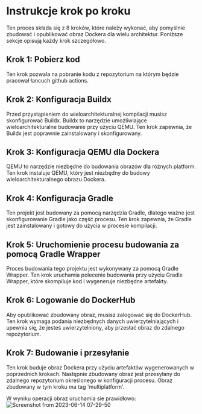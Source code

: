 # Instrukcje krok po kroku

Ten proces składa się z 8 kroków, które należy wykonać, aby pomyślnie zbudować i opublikować obraz Dockera dla wielu architektur. Poniższe sekcje opisują każdy krok szczegółowo.

## Krok 1: Pobierz kod

Ten krok pozwala na pobranie kodu z repozytorium na którym będzie pracował łancuch github actions.

## Krok 2: Konfiguracja Buildx

Przed przystąpieniem do wieloarchitekturalnej kompilacji musisz skonfigurować Buildx. Buildx to narzędzie umożliwiające wieloarchitekturalne budowanie przy użyciu QEMU. Ten krok zapewnia, że Buildx jest poprawnie zainstalowany i skonfigurowany.

## Krok 3: Konfiguracja QEMU dla Dockera

QEMU to narzędzie niezbędne do budowania obrazów dla różnych platform. Ten krok instaluje QEMU, który jest niezbędny do budowy wieloarchitekturalnego obrazu Dockera.

## Krok 4: Konfiguracja Gradle

Ten projekt jest budowany za pomocą narzędzia Gradle, dlatego ważne jest skonfigurowanie Gradle jako część procesu. Ten krok zapewnia, że Gradle jest zainstalowany i gotowy do użycia w procesie kompilacji.

## Krok 5: Uruchomienie procesu budowania za pomocą Gradle Wrapper

Proces budowania tego projektu jest wykonywany za pomocą Gradle Wrapper. Ten krok uruchamia polecenie budowania przy użyciu Gradle Wrapper, które skompiluje kod i wygeneruje niezbędne artefakty.

## Krok 6: Logowanie do DockerHub

Aby opublikować zbudowany obraz, musisz zalogować się do DockerHub. Ten krok wymaga podania niezbędnych danych uwierzytelniających i upewnia się, że jesteś uwierzytelniony, aby przesłać obraz do zdalnego repozytorium.

## Krok 7: Budowanie i przesyłanie

Ten krok buduje obraz Dockera przy użyciu artefaktów wygenerowanych w poprzednich krokach. Następnie zbudowany obraz jest przesyłany do zdalnego repozytorium określonego w konfiguracji procesu. Obraz zbudowany w tym kroku ma tag 'multiplatform'.

W wyniku operacji obraz uruchamia sie prawidłowo:
![Screenshot from 2023-06-14 07-29-50](https://github.com/Misanthrope3011/fullstejk/assets/57143557/5dd6b2a3-a624-475b-a849-f5c5fa2cafb1)
